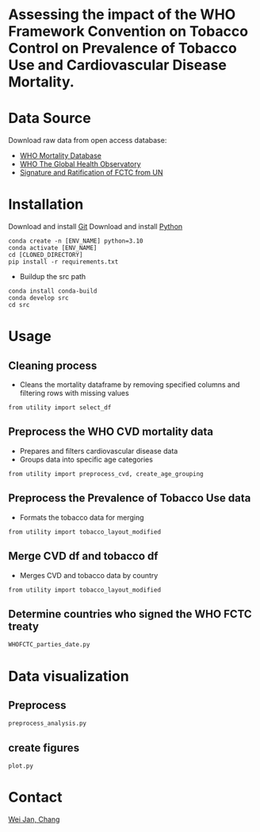 Assessing the impact of the WHO Framework Convention on Tobacco Control on Prevalence of Tobacco Use and Cardiovascular Disease Mortality.
===

# Data Source

Download raw data from open access database:

* [WHO Mortality Database](https://platform.who.int/mortality/themes/theme-details/topics/topic-details/MDB/cardiovascular-diseases)
* [WHO The Global Health Observatory](https://www.who.int/data/gho/data/themes/topics/sdg-target-3_a-tobacco-control)
* [Signature and Ratification of FCTC from UN](https://treaties.un.org/pages/ViewDetails.aspx?src=TREATY&mtdsg_no=IX-4&chapter=9&clang=_en)

# Installation

Download and install [Git](https://git-scm.com/downloads)
Download and install [Python](https://www.python.org/downloads/)

```
conda create -n [ENV_NAME] python=3.10 
conda activate [ENV_NAME]  
cd [CLONED_DIRECTORY]
pip install -r requirements.txt
```

- Buildup the src path

```
conda install conda-build
conda develop src
cd src
```

# Usage

## Cleaning process

- Cleans the mortality dataframe by removing specified columns and filtering rows with missing values

`from utility import select_df`

## Preprocess the WHO CVD mortality data

- Prepares and filters cardiovascular disease data
- Groups data into specific age categories

`from utility import preprocess_cvd, create_age_grouping`

## Preprocess the Prevalence of Tobacco Use data

- Formats the tobacco data for merging

`from utility import tobacco_layout_modified`

## Merge CVD df and tobacco df

- Merges CVD and tobacco data by country

`from utility import tobacco_layout_modified`

## Determine countries who signed the WHO FCTC treaty

`WHOFCTC_parties_date.py`

# Data visualization

## Preprocess

`preprocess_analysis.py`

## create figures

`plot.py`

# Contact

[Wei Jan, Chang](mailto:weijan.chang@gmail.com)